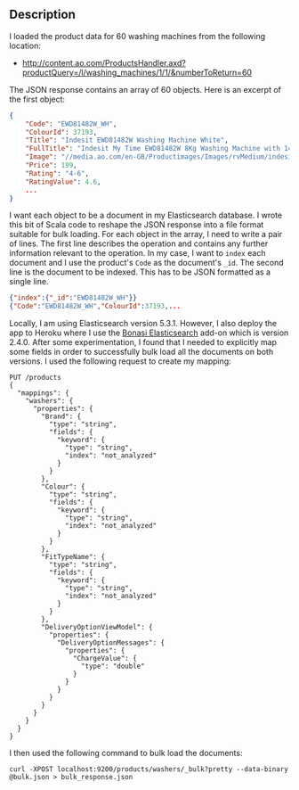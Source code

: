 ## Description

I loaded the product data for 60 washing machines from the following location:

* http://content.ao.com/ProductsHandler.axd?productQuery=/l/washing_machines/1/1/&numberToReturn=60

The JSON response contains an array of 60 objects. Here is an excerpt of the first object:

```json
{
    "Code": "EWD81482W_WH",
    "ColourId": 37193,
    "Title": "Indesit EWD81482W Washing Machine White",
    "FullTitle": "Indesit My Time EWD81482W 8Kg Washing Machine with 1400 rpm - White",
    "Image": "//media.ao.com/en-GB/Productimages/Images/rvMedium/indesit_ewd81482w_wh_01_m_p.jpg",
    "Price": 199,
    "Rating": "4-6",
    "RatingValue": 4.6,
    ...
}
```

I want each object to be a document in my Elasticsearch database. I wrote this bit of Scala code to reshape the JSON response into a file format suitable for bulk loading. For each object in the array, I need to write a pair of lines. The first line describes the operation and contains any further information relevant to the operation. In my case, I want to `index` each document and I use the product's `Code` as the document's `_id`. The second line is the document to be indexed. This has to be JSON formatted as a single line.

```json
{"index":{"_id":"EWD81482W_WH"}}
{"Code":"EWD81482W_WH","ColourId":37193,...
```

Locally, I am using Elasticsearch version 5.3.1. However, I also deploy the app to Heroku where I use the [Bonasi Elasticsearch](https://elements.heroku.com/addons/bonsai) add-on which is version 2.4.0. After some experimentation, I found that I needed to explicitly map some fields in order to successfully bulk load all the documents on both versions. I used the following request to create my mapping:

```
PUT /products
{
  "mappings": {
    "washers": {
      "properties": {
        "Brand": {
          "type": "string",
          "fields": {
            "keyword": {
              "type": "string",
              "index": "not_analyzed"
            }
          }
        },
        "Colour": {
          "type": "string",
          "fields": {
            "keyword": {
              "type": "string",
              "index": "not_analyzed"
            }
          }
        },
        "FitTypeName": {
          "type": "string",
          "fields": {
            "keyword": {
              "type": "string",
              "index": "not_analyzed"
            }
          }
        },
        "DeliveryOptionViewModel": {
          "properties": {
            "DeliveryOptionMessages": {
              "properties": {
                "ChargeValue": {
                  "type": "double"
                }
              }
            }
          }
        }
      }
    }
  }
}
```

I then used the following command to bulk load the documents:

```
curl -XPOST localhost:9200/products/washers/_bulk?pretty --data-binary @bulk.json > bulk_response.json
```
